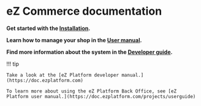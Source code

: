 # eZ Commerce documentation

**Get started with the [Installation](getting_started/installation.md).**

**Learn how to manage your shop in the [User manual](user_manual/general/general.md).**

**Find more information about the system in the [Developer guide](guide/basket/basket.md).**

!!! tip

    Take a look at the [eZ Platform developer manual.](https://doc.ezplatform.com)
    
    To learn more about using the eZ Platform Back Office, see [eZ Platform user manual.](https://doc.ezplatform.com/projects/userguide)
